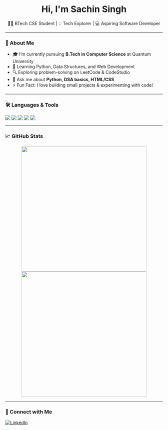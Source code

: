 
<h1 align="center">Hi, I'm Sachin Singh</h1>
<p align="center">
  👨‍💻 BTech CSE Student | 💡 Tech Explorer | 💻 Aspiring Software Developer
</p>

---

### 🚀 About Me

- 🎓 I’m currently pursuing **B.Tech in Computer Science** at Quantum University
- 🌱 Learning Python, Data Structures, and Web Development
- 🔍 Exploring problem-solving on LeetCode & CodeStudio
- 💬 Ask me about **Python, DSA basics, HTML/CSS**
- ⚡ Fun Fact: I love building small projects & experimenting with code!

---

### 🛠️ Languages & Tools

<p align="left">
  <img src="https://img.shields.io/badge/Python-3776AB?style=for-the-badge&logo=python&logoColor=white"/>
  <img src="https://img.shields.io/badge/C-00599C?style=for-the-badge&logo=c&logoColor=white"/>
  <img src="https://img.shields.io/badge/HTML-E34F26?style=for-the-badge&logo=html5&logoColor=white"/>
  <img src="https://img.shields.io/badge/CSS-1572B6?style=for-the-badge&logo=css3&logoColor=white"/>
  <img src="https://img.shields.io/badge/GitHub-100000?style=for-the-badge&logo=github&logoColor=white"/>
</p>

---

### 📈 GitHub Stats

<p align="center">
  <img src="https://github-readme-stats.vercel.app/api?username=sachin-singh-cse&show_icons=true&theme=tokyonight" width="400"/>
  <img src="https://github-readme-streak-stats.herokuapp.com/?user=sachin-singh-cse&theme=tokyonight" width="400"/>
</p>

---

### 🔗 Connect with Me
[![LinkedIn](https://img.shields.io/badge/LinkedIn-blue?style=for-the-badge&logo=linkedin&logoColor=white)](https://linkedin.com/in/YOUR_LINKEDIN_USERNAME)
